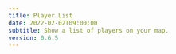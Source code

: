 ```yaml
---
title: Player List
date: 2022-02-02T09:00:00
subtitle: Show a list of players on your map.
version: 0.6.5
---
```

